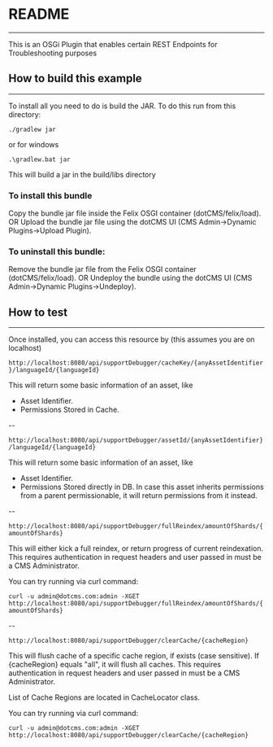
# README
----
This is an OSGi Plugin that enables certain REST Endpoints for Troubleshooting purposes


## How to build this example
----

To install all you need to do is build the JAR. To do this run from this directory:

`./gradlew jar`

or for windows

`.\gradlew.bat jar`

This will build a jar in the build/libs directory

### To install this bundle

Copy the bundle jar file inside the Felix OSGI container (dotCMS/felix/load).
        OR
Upload the bundle jar file using the dotCMS UI (CMS Admin->Dynamic Plugins->Upload Plugin).

### To uninstall this bundle:

Remove the bundle jar file from the Felix OSGI container (dotCMS/felix/load).
        OR
Undeploy the bundle using the dotCMS UI (CMS Admin->Dynamic Plugins->Undeploy).



## How to test
----

Once installed, you can access this resource by (this assumes you are on localhost)

`http://localhost:8080/api/supportDebugger/cacheKey/{anyAssetIdentifier}/languageId/{languageId}`

This will return some basic information of an asset, like

- Asset Identifier.
- Permissions Stored in Cache.

--

`http://localhost:8080/api/supportDebugger/assetId/{anyAssetIdentifier}/languageId/{languageId}`

This will return some basic information of an asset, like

- Asset Identifier.
- Permissions Stored directly in DB. In case this asset inherits permissions from a parent permissionable, it will return permissions from it instead.

--

`http://localhost:8080/api/supportDebugger/fullReindex/amountOfShards/{amountOfShards}`

This will either kick a full reindex, or return progress of current reindexation. This requires authentication in request headers and user passed in must be a CMS Administrator.

You can try running via curl command:

`curl -u admin@dotcms.com:admin -XGET http://localhost:8080/api/supportDebugger/fullReindex/amountOfShards/{amountOfShards}`

--

`http://localhost:8080/api/supportDebugger/clearCache/{cacheRegion}`

This will flush cache of a specific cache region, if exists (case sensitive). If {cacheRegion} equals "all", it will flush all caches. This requires authentication in request headers and user passed in must be a CMS Administrator.

List of Cache Regions are located in CacheLocator class.

You can try running via curl command:

`curl -u admin@dotcms.com:admin -XGET http://localhost:8080/api/supportDebugger/clearCache/{cacheRegion}`

